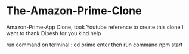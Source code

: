 # The-Amazon-Prime-Clone
Amazon-Prime-App Clone,  took Youtube reference to create this clone I want to thank Dipesh for you kind help



run command on terminal : cd prime enter
 then run command npm start



